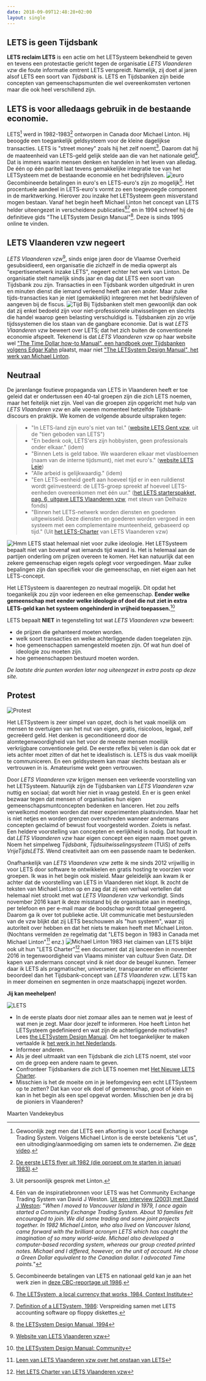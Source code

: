 ```yaml
---
date: 2018-09-09T12:48:28+02:00
layout: single
---
```


## LETS is geen Tijdsbank

**LETS reclaim LETS** is een actie om het LETSysteem bekendheid te geven en tevens een protestactie gericht tegen de organisatie _LETS Vlaanderen vzw_ die foute informatie omtrent LETS verspreidt. Namelijk, zij doet al jaren alsof LETS een soort van _Tijdsbank_ is. LETS en Tijdsbanken zijn beide concepten van gemeenschapsmunten die wel overeenkomsten vertonen maar die ook heel verschillend zijn.

## LETS is voor alledaags gebruik in de bestaande economie.

LETS[^1] werd in 1982-1983[^2] ontworpen in Canada door Michael Linton. Hij beoogde een toegankelijk geldsysteem voor de kleine dagelijkse transacties. LETS is "street money" zoals hij het zelf noemt[^3]. Daarom dat hij de maateenheid van LETS-geld gelijk stelde aan die van het nationale geld[^4]. Dat is immers waarin mensen denken en handelen in het leven van alledag. De één op één pariteit laat tevens gemakkelijke integratie toe van het LETSysteem met de bestaande economie en het bedrijfsleven. ![euro](images/note_1.jpg#float-right) Gecombineerde betalingen in euro's en LETS-euro's zijn zo mogelijk[^5]. Het procentuele aandeel in LETS-euro's vormt zo een toegevoegde component in de marktwerking. Hierover zou inzake het LETSysteem geen misverstand mogen bestaan. Vanaf het begin heeft Michael Linton het concept van LETS helder uiteengezet in verscheidene publicaties[^6][^7] en in 1994 schreef hij de definitieve gids "The LETSystem Design Manual"[^8]. Deze is sinds 1995 online te vinden.

## LETS Vlaanderen vzw negeert

_LETS Vlaanderen vzw_[^9], sinds enige jaren door de Vlaamse Overheid gesubsidieerd, een organisatie die zichzelf in de media opwerpt als "expertisenetwerk inzake LETS", negeert echter het werk van Linton. De organisatie stelt namelijk sinds jaar en dag dat LETS een soort van Tijdsbank zou zijn. Transacties in een Tijdsbank worden uitgedrukt in uren en minuten dienst die iemand verleend heeft aan een ander. Maar zulke tijds-transacties kan je niet (gemakkelijk) integreren met het bedrijfsleven of aangeven bij de fiscus. ![Tijd](images/clock_1.jpg#float) Bij Tijdsbanken stelt men gewoonlijk dan ook dat zij enkel bedoeld zijn voor niet-professionele uitwisselingen en slechts die handel waarop geen belasting verschuldigd is. Tijdsbanken zijn zo vrije tijdssystemen die los staan van de gangbare economie. Dat is wat _LETS Vlaanderen vzw_ beweert over LETS; dat het zich buiten de conventionele economie afspeelt. Tekenend is dat _LETS Vlaanderen vzw_ op haar website wel ["The Time Dollar how-to Manual", een handboek over Tijdsbanken volgens Edgar Kahn](https://www.letsvlaanderen.be/portals/letsvl/Files/Documents/studies%20over%20LETS%20en%20aanverwante%20domeinen/TimeBanksHowToManual.pdf) plaatst, maar niet ["The LETSystem Design Manual", het werk van Michael Linton](https://manual.letsa.net/en).

## Neutraal

De jarenlange foutieve propaganda van LETS in Vlaanderen heeft er toe geleid dat er ondertussen een 40-tal groepen zijn die zich LETS noemen, maar het feitelijk niet zijn. Veel van die groepen zijn opgericht met hulp van _LETS Vlaanderen vzw_ en alle voeren momenteel hetzelfde Tijdsbank-discours en praktijk. We komen de volgende absurde uitspraken tegen:

> * "In LETS-land zijn euro's niet van tel." ([website LETS Gent vzw](https://lets.gent/hoe-werkt-het), uit de "tien geboden van LETS")
> * "En bedenk ook, LETS'ers zijn hobbyisten, geen professionals onder elkaar." (idem)
> * "Binnen Lets is geld taboe. We waarderen elkaar met vlasbloemen (naam van de interne tijdsmunt), niet met euro's." ([website LETS Leie](https://www.letsleie.be/vlasbloemen))
> * "Alle arbeid is gelijkwaardig." (idem)
> * "Een LETS-eenheid geeft aan hoeveel tijd er in een ruildienst wordt geïnvesteerd: de LETS-groep spreekt af hoeveel LETS-eenheden overeenkomen met één uur." ([het LETS starterspakket, pag. 6, uitgave LETS Vlaanderen vzw](https://anzdoc.com/starterspakket-handleiding.html), met steun van Delhaize fonds)
> * "Binnen het LETS-netwerk worden diensten en goederen uitgewisseld. Deze diensten en goederen worden vergoed in een systeem met een complementaire munteenheid, gebaseerd op tijd." (Uit [het LETS-Charter](https://letszandland.be/het-lets-charter/) van LETS Vlaanderen vzw)

![Hmm](images/confused.jpg#float-right)
LETS staat helemaal niet voor zulke ideologie. Het LETSysteem bepaalt niet van bovenaf wat iemands tijd waard is. Het is helemaal aan de partijen onderling om prijzen overeen te komen. Het kan natuurlijk dat een zekere gemeenschap eigen regels oplegt voor vergoedingen. Maar zulke bepalingen zijn dan specifiek voor die gemeenschap, en niet eigen aan het LETS-concept.

Het LETSysteem is daarentegen zo neutraal mogelijk. Dit opdat het toegankelijk zou zijn voor iedereen en elke gemeenschap. **Eender welke gemeenschap met eender welke ideologie of doel die nut ziet in extra LETS-geld kan het systeem ongehinderd in vrijheid toepassen.**[^10]

LETS bepaalt **NIET** in tegenstelling tot wat _LETS Vlaanderen vzw_ beweert:

* de prijzen die gehanteerd moeten worden.
* welk soort transacties en welke achterliggende daden toegelaten zijn.
* hoe gemeenschappen samengesteld moeten zijn. Of wat hun doel of ideologie zou moeten zijn.
* hoe gemeenschappen bestuurd moeten worden.

_De laatste drie punten worden later nog uiteengezet in extra posts op deze site._

## Protest

![Protest](images/protest.png#float)

Het LETSysteem is zeer simpel van opzet, doch is het vaak moeilijk om mensen te overtuigen van het nut van eigen, gratis, risicoloos, legaal, zelf gecreëerd geld. Het denken is geconditioneerd door de alomtegenwoordigheid van het voor de meeste mensen moeilijk verkrijgbare conventionele geld. De eerste reflex bij velen is dan ook dat er iets achter moet zitten of dat het te idealistisch is. LETS is dus vaak moeilijk te communiceren. En een geldsysteem kan maar slechts bestaan als er vertrouwen in is. Amateurisme wekt geen vertrouwen.

Door _LETS Vlaanderen vzw_ krijgen mensen een verkeerde voorstelling van het LETSysteem. Natuurlijk zijn de Tijdsbanken van _LETS Vlaanderen vzw_  nuttig en sociaal; dat wordt hier niet in vraag gesteld. En er is geen enkel bezwaar tegen dat mensen of organisaties hun eigen gemeenschapsmuntconcepten bedenken en lanceren. Het zou zelfs verwelkomd moeten worden dat meer experimenten plaatsvinden. Maar het is niet netjes en worden grenzen overschreden wanneer andermans concepten geclaimd of bewust fout voorgesteld worden. Zoiets is nefast. Een heldere voorstelling van concepten en eerlijkheid is nodig. Dat houdt in dat _LETS Vlaanderen vzw_ haar eigen concept een eigen naam moet geven. Noem het simpelweg _Tijdsbank_, _Tijdsuitwisselingsysteem_ (TUiS) of zelfs _VrijeTijdsLETS_. Wend creativiteit aan om een passende naam te bedenken.

Onafhankelijk van _LETS Vlaanderen vzw_ zette ik me sinds 2012 vrijwillig in voor LETS door software te ontwikkelen en gratis hosting te voorzien voor groepen. Ik was in het begin ook misleid. Maar geleidelijk aan kwam ik er achter dat de voorstelling van LETS in Vlaanderen niet klopt. Ik zocht de teksten van Michael Linton op en zag dat zij een verhaal vertellen dat helemaal niet strookt met wat _LETS Vlaanderen vzw_ verkondigt. Sinds november 2016 kaart ik deze misstand bij de organisatie aan in meetings, per telefoon en per e-mail maar de boodschap wordt totaal genegeerd. Daarom ga ik over tot publieke actie. Uit communicatie met bestuursleden van de vzw blijkt dat zij LETS beschouwen als "hun systeem", waar zij autoriteit over hebben en dat het niets te maken heeft met Michael Linton. (Nochtans vermelden ze regelmatig dat "LETS begon in 1983 in Canada met Michael Linton"[^11] enz.) ![Michael Linton 1983](linton.jpg#float-right) Het claimen van LETS blijkt ook uit hun "LETS Charter"[^12] een document dat zij lanceerden in november 2016 in tegenwoordigheid van Vlaams minister van cultuur Sven Gatz. Dit kapen van andermans concept vind ik niet door de beugel kunnen. Temeer daar ik LETS als pragmatischer, universeler, transparanter en efficienter beoordeel dan het Tijdsbank-concept van _LETS Vlaanderen vzw_. LETS kan in meer domeinen en segmenten in onze maatschappij ingezet worden.

**Jij kan meehelpen!**

![LETS](lets-card.jpg#float)

* In de eerste plaats door niet zomaar alles aan te nemen wat je leest of wat men je zegt. Maar door jezelf te informeren. Hoe heeft Linton het LETSysteem gedefinieerd en wat zijn de achterliggende motivaties? Lees [the LETSystem Design Manual](https://manual.letsa.net/en/1.1.html). Om het toegankelijker te maken vertaalde ik [het werk in het Nederlands](https://manual.letsa.net/nl/1.1.html).
* Informeer anderen.
* Als je deel uitmaakt van een Tijdsbank die zich LETS noemt, stel voor om de groep een andere naam te geven.
* Confronteer Tijdsbankers die zich LETS noemen met [Het Nieuwe LETS Charter](het-nieuwe-lets-charter.pdf).
* Misschien is het de moeite om in je leefomgeving een echt LETSysteem op te zetten? Dat kan voor elk doel of gemeenschap, groot of klein en kan in het begin als een spel opgevat worden. Misschien ben je dra bij de pioniers in Vlaanderen?

Maarten Vandekeybus

[^1]: Gewoonlijk zegt men dat LETS een afkorting is voor Local Exchange Trading System. Volgens Michael Linton is de eerste betekenis "Let us", een uitnodiging/aanmoediging om samen iets te ondernemen. Zie [deze video](https://youtu.be/QSKbq4qVTO0?t=1422).
[^2]: [De eerste LETS flyer uit 1982 (die oproept om te starten in januari 1983)](lets-flyer-1982.png).
[^3]: Uit persoonlijk gesprek met Linton.
[^4]: Eén van de inspiratiebronnen voor LETS was het Community Exchange Trading System van David J Weston. [Uit een interview (2003) met David J Weston](http://prosperityuk.com/2003/09/david-j-weston-money-reform-activist-in-britain-and-canada/): "_When I moved to Vancouver Island in 1979, I once again started a Community Exchange Trading System. About 10 families felt encouraged to join. We did some trading and some joint projects together. In 1982 Michael Linton, who also lived on Vancouver Island, came forward with the brilliant acronym LETS which has caught the imagination of so many world-wide. Michael also developed a computer-based recording system, whereas our group created printed notes. Michael and I differed, however, on the unit of account. He chose a Green Dollar equivalent to the Canadian dollar. I advocated Time points._"
[^5]: Gecombineerde betalingen van LETS en nationaal geld kan je aan het werk zien in [deze CBC-reportage uit 1986](https://www.youtube.com/watch?v=S8V_exZFrDY).
[^6]: [The LETSystem, a local currency that works, 1984, Context Institute](https://www.context.org/iclib/ic07/linton/)
[^7]: [Definition of a LETSystem, 1986](https://archive.lets.net/gmlets/letsplay/id-9-2.htm): Verspreiding samen met LETS accounting software op floppy diskettes.
[^8]: [the LETSystem Design Manual, 1994](https://manual.letsa.net/en/1.1.html)
[^9]: [Website van LETS Vlaanderen vzw](https://letsvlaanderen.be)
[^10]: [the LETSystem Design Manual: Community](https://manual.letsa.net/en/1.3.html#community)
[^11]: [Leen van LETS Vlaanderen vzw over het onstaan van LETS](https://youtu.be/I0cLfevh6G4?t=133)
[^12]: [Het LETS Charter van LETS Vlaanderen vzw](https://www.letsvlaanderen.be/portals/letsvl/Files/Documents/2017/LETS-charter%20definitief.pdf)
